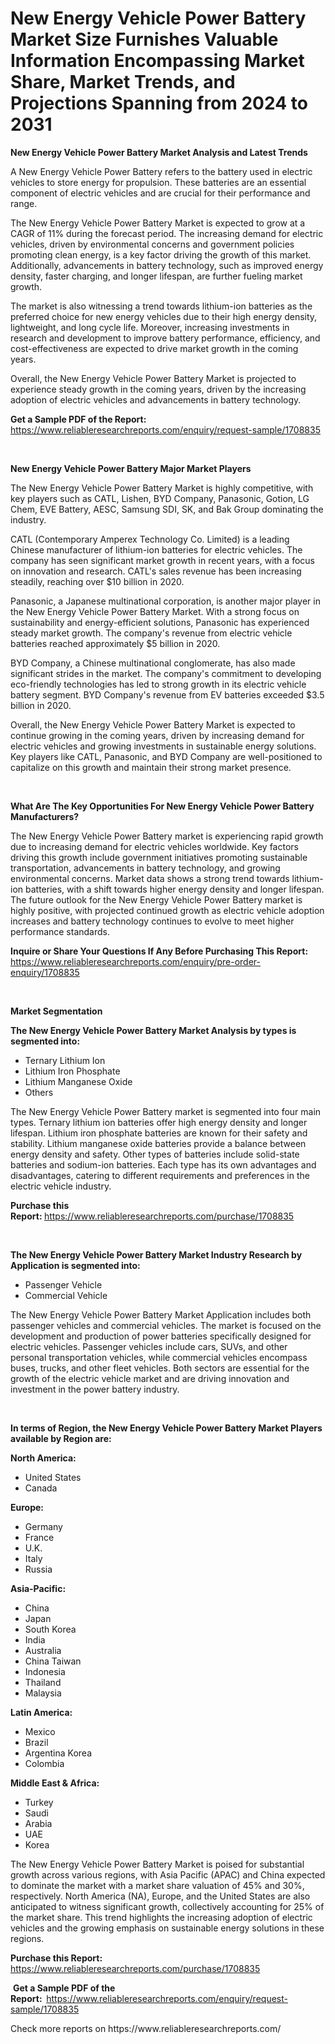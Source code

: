<p><h1>New Energy Vehicle Power Battery Market Size Furnishes Valuable Information Encompassing Market Share, Market Trends, and Projections Spanning from 2024 to 2031</h1></p><p><strong>New Energy Vehicle Power Battery Market Analysis and Latest Trends</strong></p>
<p><p>A New Energy Vehicle Power Battery refers to the battery used in electric vehicles to store energy for propulsion. These batteries are an essential component of electric vehicles and are crucial for their performance and range.</p><p>The New Energy Vehicle Power Battery Market is expected to grow at a CAGR of 11% during the forecast period. The increasing demand for electric vehicles, driven by environmental concerns and government policies promoting clean energy, is a key factor driving the growth of this market. Additionally, advancements in battery technology, such as improved energy density, faster charging, and longer lifespan, are further fueling market growth.</p><p>The market is also witnessing a trend towards lithium-ion batteries as the preferred choice for new energy vehicles due to their high energy density, lightweight, and long cycle life. Moreover, increasing investments in research and development to improve battery performance, efficiency, and cost-effectiveness are expected to drive market growth in the coming years.</p><p>Overall, the New Energy Vehicle Power Battery Market is projected to experience steady growth in the coming years, driven by the increasing adoption of electric vehicles and advancements in battery technology.</p></p>
<p><strong>Get a Sample PDF of the Report:&nbsp;</strong> <a href="https://www.reliableresearchreports.com/enquiry/request-sample/1708835">https://www.reliableresearchreports.com/enquiry/request-sample/1708835</a></p>
<p>&nbsp;</p>
<p><strong>New Energy Vehicle Power Battery Major Market Players</strong></p>
<p><p>The New Energy Vehicle Power Battery Market is highly competitive, with key players such as CATL, Lishen, BYD Company, Panasonic, Gotion, LG Chem, EVE Battery, AESC, Samsung SDI, SK, and Bak Group dominating the industry. </p><p>CATL (Contemporary Amperex Technology Co. Limited) is a leading Chinese manufacturer of lithium-ion batteries for electric vehicles. The company has seen significant market growth in recent years, with a focus on innovation and research. CATL's sales revenue has been increasing steadily, reaching over $10 billion in 2020.</p><p>Panasonic, a Japanese multinational corporation, is another major player in the New Energy Vehicle Power Battery Market. With a strong focus on sustainability and energy-efficient solutions, Panasonic has experienced steady market growth. The company's revenue from electric vehicle batteries reached approximately $5 billion in 2020.</p><p>BYD Company, a Chinese multinational conglomerate, has also made significant strides in the market. The company's commitment to developing eco-friendly technologies has led to strong growth in its electric vehicle battery segment. BYD Company's revenue from EV batteries exceeded $3.5 billion in 2020.</p><p>Overall, the New Energy Vehicle Power Battery Market is expected to continue growing in the coming years, driven by increasing demand for electric vehicles and growing investments in sustainable energy solutions. Key players like CATL, Panasonic, and BYD Company are well-positioned to capitalize on this growth and maintain their strong market presence.</p></p>
<p>&nbsp;</p>
<p><strong>What Are The Key Opportunities For New Energy Vehicle Power Battery Manufacturers?</strong></p>
<p><p>The New Energy Vehicle Power Battery market is experiencing rapid growth due to increasing demand for electric vehicles worldwide. Key factors driving this growth include government initiatives promoting sustainable transportation, advancements in battery technology, and growing environmental concerns. Market data shows a strong trend towards lithium-ion batteries, with a shift towards higher energy density and longer lifespan. The future outlook for the New Energy Vehicle Power Battery market is highly positive, with projected continued growth as electric vehicle adoption increases and battery technology continues to evolve to meet higher performance standards.</p></p>
<p><strong>Inquire or Share Your Questions If Any Before Purchasing This Report:</strong> <a href="https://www.reliableresearchreports.com/enquiry/pre-order-enquiry/1708835">https://www.reliableresearchreports.com/enquiry/pre-order-enquiry/1708835</a></p>
<p>&nbsp;</p>
<p><strong>Market Segmentation</strong></p>
<p><strong>The New Energy Vehicle Power Battery Market Analysis by types is segmented into:</strong></p>
<p><ul><li>Ternary Lithium Ion</li><li>Lithium Iron Phosphate</li><li>Lithium Manganese Oxide</li><li>Others</li></ul></p>
<p><p>The New Energy Vehicle Power Battery market is segmented into four main types. Ternary lithium ion batteries offer high energy density and longer lifespan. Lithium iron phosphate batteries are known for their safety and stability. Lithium manganese oxide batteries provide a balance between energy density and safety. Other types of batteries include solid-state batteries and sodium-ion batteries. Each type has its own advantages and disadvantages, catering to different requirements and preferences in the electric vehicle industry.</p></p>
<p><strong>Purchase this Report:&nbsp;</strong><a href="https://www.reliableresearchreports.com/purchase/1708835">https://www.reliableresearchreports.com/purchase/1708835</a></p>
<p>&nbsp;</p>
<p><strong>The New Energy Vehicle Power Battery Market Industry Research by Application is segmented into:</strong></p>
<p><ul><li>Passenger Vehicle</li><li>Commercial Vehicle</li></ul></p>
<p><p>The New Energy Vehicle Power Battery Market Application includes both passenger vehicles and commercial vehicles. The market is focused on the development and production of power batteries specifically designed for electric vehicles. Passenger vehicles include cars, SUVs, and other personal transportation vehicles, while commercial vehicles encompass buses, trucks, and other fleet vehicles. Both sectors are essential for the growth of the electric vehicle market and are driving innovation and investment in the power battery industry.</p></p>
<p>&nbsp;</p>
<p><strong>In terms of Region, the New Energy Vehicle Power Battery Market Players available by Region are:</strong></p>
<p>
    <p> <strong> North America: </strong>
        <ul>
            <li>United States</li>
            <li>Canada</li>
        </ul>
        </p> 
    <p> <strong> Europe: </strong>
        <ul>
            <li>Germany</li>
            <li>France</li>
            <li>U.K.</li>
            <li>Italy</li>
            <li>Russia</li>
        </ul>
        </p> 
    <p> <strong> Asia-Pacific: </strong>
        <ul>
            <li>China</li>
            <li>Japan</li>
            <li>South Korea</li>
            <li>India</li>
            <li>Australia</li>
            <li>China Taiwan</li>
            <li>Indonesia</li>
            <li>Thailand</li>
            <li>Malaysia</li>
        </ul>
        </p> 
    <p> <strong> Latin America: </strong>
        <ul>
            <li>Mexico</li>
            <li>Brazil</li>
            <li>Argentina Korea</li>
            <li>Colombia</li>
        </ul>
        </p> 
    <p> <strong> Middle East & Africa: </strong>
        <ul>
            <li>Turkey</li>
            <li>Saudi</li>
            <li>Arabia</li>
            <li>UAE</li>
            <li>Korea</li>
        </ul>
    </p>
    </p>
<p><p>The New Energy Vehicle Power Battery Market is poised for substantial growth across various regions, with Asia Pacific (APAC) and China expected to dominate the market with a market share valuation of 45% and 30%, respectively. North America (NA), Europe, and the United States are also anticipated to witness significant growth, collectively accounting for 25% of the market share. This trend highlights the increasing adoption of electric vehicles and the growing emphasis on sustainable energy solutions in these regions.</p></p>
<p><strong>Purchase this Report: </strong><a href="https://www.reliableresearchreports.com/purchase/1708835">https://www.reliableresearchreports.com/purchase/1708835</a></p>
<p>&nbsp;<strong>Get a Sample PDF of the Report:&nbsp;&nbsp;</strong><a href="https://www.reliableresearchreports.com/enquiry/request-sample/1708835">https://www.reliableresearchreports.com/enquiry/request-sample/1708835</a></p>
<p><strong></strong></p>
<p>Check more reports on https://www.reliableresearchreports.com/</p>